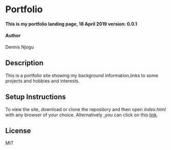 # Portfolio 
#### This is my portfolio landing page, 18 April 2019 version: 0.0.1
#### Author 
Dennis Njogu
## Description 
This is a portfolio site showing my background information,links to some projects and hobbies and interests. 
## Setup Instructions
  
   To view the site, download or clone the repository and then open *index.html* with any browser of your choice. 
   Alternatively ,you can click on this [link](https://githubpages.com).

## License
MIT
